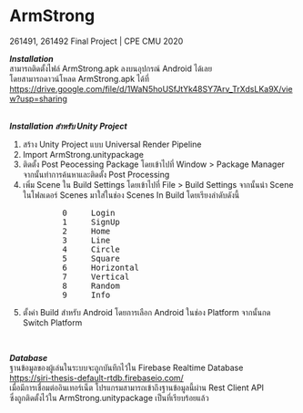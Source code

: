 # ArmStrong
261491, 261492 Final Project | CPE CMU 2020  

**_Installation_**<br />
สามารถติดตั้งไฟล์ ArmStrong.apk ลงบนอุปกรณ์ Android ได้เลย <br />
โดยสามารถดาวน์โหลด ArmStrong.apk ได้ที่ <br />
https://drive.google.com/file/d/1WaN5hoUSfJtYk48SY7Arv_TrXdsLKa9X/view?usp=sharing
<br /><br />

**_Installation สำหรับ Unity Project_**<br />
1.  สร้าง Unity Project แบบ Universal Render Pipeline
2.  Import ArmStrong.unitypackage
3.  ติดตั้ง Post Peocessing Package โดยเข้าไปที่ Window > Package Manager จากนั้นทำการค้นหาและติดตั้ง Post Processing
4.  เพิ่ม Scene ใน Build Settings โดยเข้าไปที่ File > Build Settings จากนั้นนำ Scene ในโฟลเดอร์ Scenes มาใส่ในช่อง Scenes In Build 
    โดยเรียงลำดับดังนี้ 
<pre>
           0     Login
           1     SignUp
           2     Home
           3     Line
           4     Circle
           5     Square
           6     Horizontal
           7     Vertical
           8     Random
           9     Info
</pre>
5.  ตั้งค่า Build สำหรับ Android โดยการเลือก Android ในช่อง Platform จากนั้นกด Switch Platform
<br />

**_Database_**<br />
ฐานข้อมูลของผู้เล่นในระบบจะถูกบันทึกไว้ใน Firebase Realtime Database<br />
https://siri-thesis-default-rtdb.firebaseio.com/ <br />
เมื่อมีการเชื่อมต่ออินเทอร์เน็ต โปรแกรมสามารถเข้าถึงฐานข้อมูลนี้ผ่าน Rest Client API <br />
ซึ่งถูกติดตั้งไว้ใน ArmStrong.unitypackage เป็นที่เรียบร้อยแล้ว
